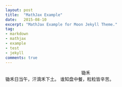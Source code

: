 ```yaml
---
layout: post
title:  "MathJax Example"
date:   2015-08-10
excerpt: "MathJax Example for Moon Jekyll Theme."
tag:
- markdown 
- mathjax
- example
- test
- jekyll
comments: true
---
```


<center>锄禾</center>
锄禾日当午，汗滴禾下土。
谁知盘中餐，粒粒皆辛苦。